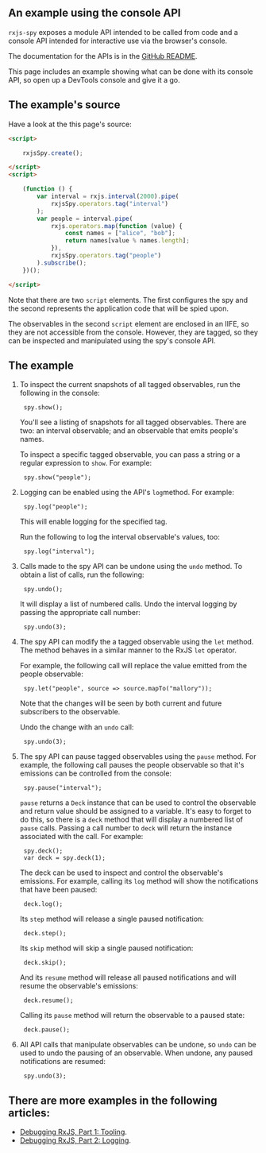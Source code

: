 ## An example using the console API

`rxjs-spy` exposes a module API intended to be called from code and a console API intended for interactive use via the browser's console.

The documentation for the APIs is in the [GitHub README](https://github.com/cartant/rxjs-spy).

This page includes an example showing what can be done with its console API, so open up a DevTools console and give it a go.

## The example's source

Have a look at the this page's source:

```html
<script>

    rxjsSpy.create();

</script>
<script>

    (function () {
        var interval = rxjs.interval(2000).pipe(
            rxjsSpy.operators.tag("interval")
        );
        var people = interval.pipe(
            rxjs.operators.map(function (value) {
                const names = ["alice", "bob"];
                return names[value % names.length];
            }),
            rxjsSpy.operators.tag("people")
        ).subscribe();
    })();

</script>
```

Note that there are two `script` elements. The first configures the spy and the second represents the application code that will be spied upon.

The observables in the second `script` element are enclosed in an IIFE, so they are not accessible from the console. However, they are tagged, so they can be inspected and manipulated using the spy's console API.

## The example

1. To inspect the current snapshots of all tagged observables, run the following in the console:

        spy.show();

    You'll see a listing of snapshots for all tagged observables. There are two: an interval observable; and an observable that emits people's names.

    To inspect a specific tagged observable, you can pass a string or a regular expression to `show`. For example:

        spy.show("people");

1. Logging can be enabled using the API's `log`method. For example:

        spy.log("people");

    This will enable logging for the specified tag.

    Run the following to log the interval observable's values, too:

        spy.log("interval");

1. Calls made to the spy API can be undone using the `undo` method. To obtain a list of calls, run the following:

        spy.undo();

    It will display a list of numbered calls. Undo the interval logging by passing the appropriate call number:

        spy.undo(3);

1. The spy API can modify the a tagged observable using the `let` method. The method behaves in a similar manner to the RxJS `let` operator.

    For example, the following call will replace the value emitted from the people observable:

        spy.let("people", source => source.mapTo("mallory"));

    Note that the changes will be seen by both current and future subscribers to the observable.

    Undo the change with an `undo` call:

        spy.undo(3);

1. The spy API can pause tagged observables using the `pause` method. For example, the following call pauses the people observable so that it's emissions can be controlled from the console:

        spy.pause("interval");

    `pause` returns a `Deck` instance that can be used to control the observable and return value should be assigned to a variable. It's easy to forget to do this, so there is a `deck` method that will display a numbered list of `pause` calls. Passing a call number to `deck` will return the instance associated with the call. For example:

        spy.deck();
        var deck = spy.deck(1);

    The deck can be used to inspect and control the observable's emissions. For example, calling its `log` method will show the notifications that have been paused:

        deck.log();

    Its `step` method will release a single paused notification:

        deck.step();

    Its `skip` method will skip a single paused notification:

        deck.skip();

    And its `resume` method will release all paused notifications and will resume the observable's emissions:

        deck.resume();

    Calling its `pause` method will return the observable to a paused state:

        deck.pause();

1. All API calls that manipulate observables can be undone, so `undo` can be used to undo the pausing of an observable. When undone, any paused notifications are resumed:

        spy.undo(3);

## There are more examples in the following articles:

* [Debugging RxJS, Part 1: Tooling](https://ncjamieson.com/debugging-rxjs-part-1-tooling/).
* [Debugging RxJS, Part 2: Logging](https://ncjamieson.com/debugging-rxjs-part-2-logging/).

<script>
    (function(i,s,o,g,r,a,m){i['GoogleAnalyticsObject']=r;i[r]=i[r]||function(){
    (i[r].q=i[r].q||[]).push(arguments)},i[r].l=1*new Date();a=s.createElement(o),
    m=s.getElementsByTagName(o)[0];a.async=1;a.src=g;m.parentNode.insertBefore(a,m)
    })(window,document,'script','https://www.google-analytics.com/analytics.js','ga');
    ga('create', 'UA-103034213-2', 'auto');
    ga('send', 'pageview');
</script>
<script src="https://unpkg.com/rxjs@6/bundles/rxjs.umd.js"></script>
<script src="https://unpkg.com/rxjs-spy@7/bundles/rxjs-spy.umd.js"></script>
<script>

    rxjsSpy.create();

</script>
<script>

    (function () {
        var interval = rxjs.interval(2000).pipe(
            rxjsSpy.operators.tag("interval")
        );
        var people = interval.pipe(
            rxjs.operators.map(function (value) {
                const names = ["alice", "bob"];
                return names[value % names.length];
            }),
            rxjsSpy.operators.tag("people")
        ).subscribe();
    })();

</script>